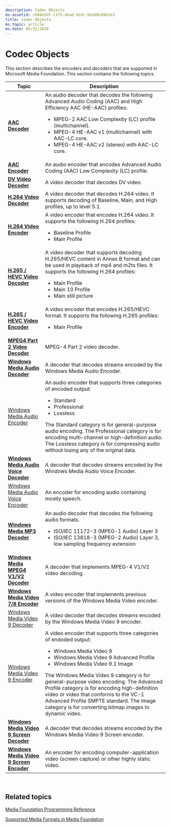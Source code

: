 ```yaml
---
description: Codec Objects
ms.assetid: c944e5df-c375-4bad-92dc-bb3d8c09b1b3
title: Codec Objects
ms.topic: article
ms.date: 05/31/2018
---
```


# Codec Objects

This section describes the encoders and decoders that are supported in Microsoft Media Foundation. This section contains the following topics.




| Topic | Description | 
|-------|-------------|
| <a href="aac-decoder.md"><strong>AAC Decoder</strong></a> | An audio decoder that decodes the following Advanced Audio Coding (AAC) and High Efficiency AAC (HE-AAC) profiles:<ul><li>MPEG-2 AAC Low Complexity (LC) profile (multichannel).</li><li>MPEG-4 HE-AAC v1 (multichannel) with AAC-LC core.</li><li>MPEG-4 HE-AAC v2 (stereo) with AAC-LC core.</li></ul> | 
| <a href="aac-encoder.md"><strong>AAC Encoder</strong></a> | An audio encoder that encodes Advanced Audio Coding (AAC) Low Complexity (LC) profile. | 
| <a href="dv-video-decoder.md"><strong>DV Video Decoder</strong></a> | A video decoder that decodes DV video. | 
| <a href="h-264-video-decoder.md"><strong>H.264 Video Decoder</strong></a> | A video decoder that decodes H.264 video. It supports decoding of Baseline, Main, and High profiles, up to level 5.1. | 
| <a href="h-264-video-encoder.md"><strong>H.264 Video Encoder</strong></a> | A video encoder that encodes H.264 video. It supports the following H.264 profiles:<ul><li>Baseline Profile</li><li>Main Profile</li></ul> | 
| <a href="h-264-video-decoder.md"><strong>H.265 / HEVC Video Decoder</strong></a> | A video decoder that supports decoding H.265/HEVC content in Annex B format and can be used in playback of mp4 and m2ts files. It supports the following H.264 profiles:<ul><li>Main Profile</li><li>Main 10 Profile</li><li>Main still picture</li></ul> | 
| <a href="h-264-video-encoder.md"><strong>H.265 / HEVC Video Encoder</strong></a> | A video encoder that encodes H.265/HEVC format. It supports the following H.265 profiles:<ul><li>Main Profile</li></ul> | 
| <a href="mpeg4part2videodecoder.md"><strong>MPEG4 Part 2 Video Decoder</strong></a> | MPEG-4 Part 2 video decoder. | 
| <a href="windowsmediaaudiodecoder.md"><strong>Windows Media Audio Decoder</strong></a> | A decoder that decodes streams encoded by the Windows Media Audio Encoder. | 
| <a href="windowsmediaaudioencoder.md">Windows Media Audio Encoder</a> | An audio encoder that supports three categories of encoded output:<ul><li>Standard</li><li>Professional</li><li>Lossless</li></ul>The Standard category is for general-purpose audio encoding. The Professional category is for encoding multi-channel or high-definition audio. The Lossless category is for compressing audio without losing any of the original data. | 
| <a href="windowsmediaaudiovoicedecoder.md"><strong>Windows Media Audio Voice Decoder</strong></a> | A decoder that decodes streams encoded by the Windows Media Audio Voice Encoder. | 
| <a href="windowsmediaaudiovoiceencoder.md">Windows Media Audio Voice Encoder</a> | An encoder for encoding audio containing mostly speech. | 
| <a href="windows-media-mp3-decoder.md"><strong>Windows Media MP3 Decoder</strong></a> | An audio decoder that decodes the following audio formats.<ul><li>ISO/IEC 11172-3 (MPEG-1 Audio) Layer 3</li><li>ISO/IEC 13818-3 (MPEG-2 Audio) Layer 3, low sampling frequency extension</li></ul> | 
| <a href="windowsmediampeg4decoder.md"><strong>Windows Media MPEG4 V1/V2 Decoder</strong></a> | A decoder that implements MPEG-4 V1/V2 video decoding. | 
| <a href="windows-media-video-7-and-8-encoders.md"><strong>Windows Media Video 7/8 Encoder</strong></a> | A video encoder that implements previous versions of the Windows Media Video encoder. | 
| <a href="windowsmediavideo9decoder.md">Windows Media Video 9 Decoder</a> | A video decoder that decodes streams encoded by the Windows Media Video 9 encoder. | 
| <a href="windowsmediavideo9encoder.md">Windows Media Video 9 Encoder</a> | A video encoder that supports three categories of endoded output:<ul><li>Windows Media Video 9</li><li>Windows Media Video 9 Advanced Profile</li><li>Windows Media Video 9.1 Image</li></ul>The Windows Media Video 9 category is for general-purpose video encoding. The Advanced Profile category is for encoding high-definition video or video that conforms to the VC-1 Advanced Profile SMPTE standard. The Image category is for converting bitmap images to dynamic video. | 
| <a href="windowsmediavideo9screendecoder.md"><strong>Windows Media Video 9 Screen Decoder</strong></a> | A decoder that decodes streams encoded by the Windows Media Video 9 Screen encoder. | 
| <a href="windowsmediavideo9screenencoder.md"><strong>Windows Media Video 9 Screen Encoder</strong></a> | An encoder for encoding computer-application video (screen capture) or other highly static video. | 




 

## Related topics

<dl> <dt>

[Media Foundation Programming Reference](media-foundation-programming-reference.md)
</dt> <dt>

[Supported Media Formats in Media Foundation](supported-media-formats-in-media-foundation.md)
</dt> </dl>

 

 



